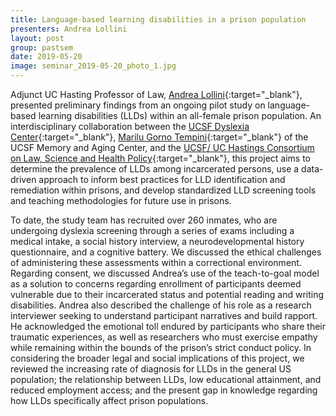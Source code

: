 ```yaml
---
title: Language-based learning disabilities in a prison population
presenters: Andrea Lollini
layout: post
group: pastsem
date: 2019-05-20
image: seminar_2019-05-20_photo_1.jpg
---
```


Adjunct UC Hasting Professor of Law, [Andrea Lollini](https://albalab.ucsf.edu/people/andrea-lollini){:target="_blank"}, 
presented preliminary findings from an ongoing pilot study on language-based learning disabilities (LLDs) 
within an all-female prison population. An interdisciplinary collaboration between the [UCSF Dyslexia Center](https://dyslexia.ucsf.edu/){:target="_blank"}, [Marilu Gorno Tempini](https://memory.ucsf.edu/people/marilu-gorno-tempini-md-phd){:target="_blank"} of the UCSF Memory and Aging Center, and the [UCSF/ UC Hastings Consortium on Law, Science and Health Policy](https://www.uchastings.edu/academics/centers/consortium/){:target="_blank"}, this project aims to determine the prevalence of LLDs among incarcerated persons, use a data-driven approach to inform best practices for LLD identification and remediation within prisons, and develop standardized LLD screening tools and teaching methodologies for future use in prisons.
 
To date, the study team has recruited over 260 inmates, who are undergoing dyslexia screening through a series of exams including a medical intake, a social history interview, a neurodevelopmental history questionnaire, and a cognitive battery. We discussed the ethical challenges of administering these assessments within a correctional environment. Regarding consent, we discussed Andrea’s use of the teach-to-goal model as a solution to concerns regarding enrollment of participants deemed vulnerable due to their incarcerated status and potential reading and writing disabilities. Andrea also described the challenge of his role as a research interviewer seeking to understand participant narratives and build rapport. He acknowledged the emotional toll endured by participants who share their traumatic experiences, as well as researchers who must exercise empathy while remaining within the bounds of the prison’s strict conduct policy. In considering the broader legal and social implications of this project, we reviewed the increasing rate of diagnosis for LLDs in the general US population; the relationship between LLDs, low educational attainment, and reduced employment access; and the present gap in knowledge regarding how LLDs specifically affect prison populations.
